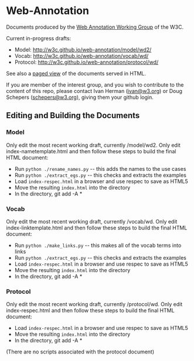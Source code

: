 Web-Annotation
==========

Documents produced by the [Web Annotation Working Group](http://www.w3.org/annotation/) of the W3C.

Current in-progress drafts:
  * Model: http://w3c.github.io/web-annotation/model/wd2/
  * Vocab: http://w3c.github.io/web-annotation/vocab/wd/
  * Protocol: http://w3c.github.io/web-annotation/protocol/wd/

See also a [paged view](http://w3c.github.io/web-annotation/) of the documents served in HTML.

If you are member of the interest group, and you wish to contribute to the content of this repo, please contact Ivan Herman (<ivan@w3.org>) or Doug Schepers (<schepers@w3.org>), giving them your github login.


## Editing and Building the Documents

### Model

Only edit the most recent working draft, currently /model/wd2.  Only edit index-nametemplate.html and then follow these steps to build the final HTML document:

* Run `python ./rename_names.py` -- this adds the names to the use cases  
* Run `python ./extract_egs.py` -- this checks and extracts the examples
* Load `index-respec.html` in a browser and use respec to save as HTML5
* Move the resulting `index.html` into the directory
* In the directory, git add -A *

### Vocab

Only edit the most recent working draft, currently /vocab/wd.  Only edit index-linktemplate.html and then follow these steps to build the final HTML document:

* Run `python ./make_links.py` -- this makes all of the vocab terms into links
* Run `python ./extract_egs.py` -- this checks and extracts the examples
* Load `index-respec.html` in a browser and use respec to save as HTML5
* Move the resulting `index.html` into the directory
* In the directory, git add -A *

### Protocol

Only edit the most recent working draft, currently /protocol/wd.  Only edit index-respec.html and then follow these steps to build the final HTML document:

* Load `index-respec.html` in a browser and use respec to save as HTML5
* Move the resulting `index.html` into the directory
* In the directory, git add -A *

(There are no scripts associated with the protocol document)
